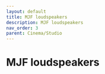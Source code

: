 ```yaml
---
layout: default
title: MJF loudspeakers
description: MJF loudspeakers
nav_order: 3
parent: Cinema/Studio
---
```


# MJF loudspeakers